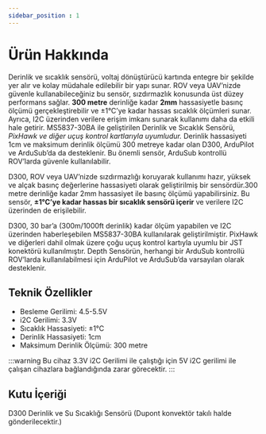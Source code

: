 ```yaml
---
sidebar_position : 1
---
```


# Ürün Hakkında

Derinlik ve sıcaklık sensörü, voltaj dönüştürücü kartında entegre bir şekilde yer alır ve kolay müdahale edilebilir bir yapı sunar. ROV veya UAV’nizde güvenle kullanabileceğiniz bu sensör, sızdırmazlık konusunda üst düzey performans sağlar. **300 metre** derinliğe kadar **2mm** hassasiyetle basınç ölçümü gerçekleştirebilir ve ±1°C’ye kadar hassas sıcaklık ölçümleri sunar. Ayrıca, I2C üzerinden verilere erişim imkanı sunarak kullanımı daha da etkili hale getirir. MS5837-30BA ile geliştirilen Derinlik ve Sıcaklık Sensörü, _PixHawk ve diğer uçuş kontrol kartlarıyla uyumludur._ Derinlik hassasiyeti 1cm ve maksimum derinlik ölçümü 300 metreye kadar olan D300, ArduPilot ve ArduSub’da da desteklenir. Bu önemli sensör, ArduSub kontrollü ROV’larda güvenle kullanılabilir.

D300, ROV veya UAV’nizde sızdırmazlığı koruyarak kullanımı hazır, yüksek ve alçak basınç değerlerine hassasiyeti olarak geliştirilmiş bir sensördür.300 metre derinliğe kadar 2mm hassasiyet ile basınç ölçümü yapabilirsiniz. Bu sensör, **±1°C’ye kadar hassas bir sıcaklık sensörü içerir** ve verilere I2C üzerinden de erişilebilir.

D300, 30 bar’a (300m/1000ft derinlik) kadar ölçüm yapabilen ve I2C üzerinden haberleşebilen MS5837-30BA kullanılarak geliştirilmiştir. PixHawk ve diğerleri dahil olmak üzere çoğu uçuş kontrol kartıyla uyumlu bir JST konektörü kullanılmıştır. Depth Sensörün, herhangi bir ArduSub kontrollü ROV’larda kullanılabilmesi için ArduPilot ve ArduSub’da varsayılan olarak desteklenir.

## Teknik Özellikler

- Besleme Gerilimi: 4.5-5.5V
- i2C Gerilimi: 3.3V
- Sıcaklık Hassasiyeti: ±1°C
- Derinlik Hassasiyeti: 1cm
- Maksimum Derinlik Ölçümü: 300 metre

:::warning
Bu cihaz 3.3V i2C Gerilimi ile çalıştığı için 5V i2C gerilimi ile çalışan cihazlara bağlandığında zarar görecektir.
:::

 

## Kutu İçeriği
D300 Derinlik ve Su Sıcaklığı Sensörü (Dupont konvektör takılı halde gönderilecektir.)